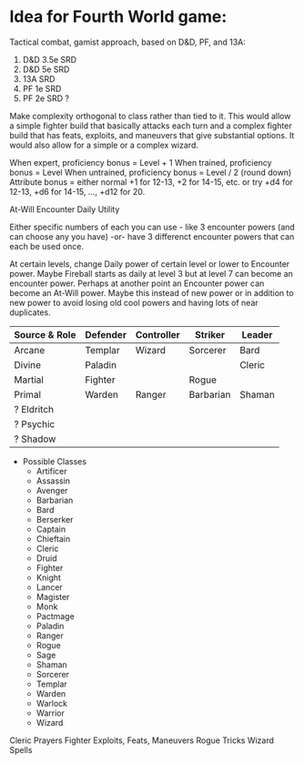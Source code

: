 # Idea for Fourth World game:

Tactical combat, gamist approach, based on D&D, PF, and 13A:

1. D&D 3.5e SRD
2. D&D 5e SRD
3. 13A SRD
4. PF 1e SRD
5. PF 2e SRD ?

Make complexity orthogonal to class rather than tied to it. This would allow a simple fighter build that basically attacks each turn and a complex fighter build that has feats, exploits, and maneuvers that give substantial options. It would also allow for a simple or a complex wizard.

When expert, proficiency bonus = Level + 1
When trained, proficiency bonus = Level
When untrained, proficiency bonus = Level / 2 (round down)
Attribute bonus = either normal +1 for 12-13, +2 for 14-15, etc.
  or try +d4 for 12-13, +d6 for 14-15, ..., +d12 for 20.

At-Will
Encounter
Daily
Utility

Either specific numbers of each you can use - like 3 encounter powers (and can choose any you have) -or- have 3 differenct encounter powers that can each be used once.

At certain levels, change Daily power of certain level or lower to Encounter power.
Maybe Fireball starts as daily at level 3 but at level 7 can become an encounter power.
Perhaps at another point an Encounter power can become an At-Will power.
Maybe this instead of new power or in addition to new power to avoid losing old cool powers and having lots of near duplicates.

| Source & Role | Defender | Controller | Striker   | Leader |
|---------------|----------|------------|-----------|--------|
| Arcane        | Templar  | Wizard     | Sorcerer  | Bard   |
| Divine        | Paladin  |            |           | Cleric |
| Martial       | Fighter  |            | Rogue     |        |
| Primal        | Warden   | Ranger     | Barbarian | Shaman |
| ? Eldritch    |          |            |           |        |
| ? Psychic     |          |            |           |        |
| ? Shadow      |          |            |           |        |

- Possible Classes
    - Artificer
    - Assassin
    - Avenger
    - Barbarian
    - Bard
    - Berserker
    - Captain
    - Chieftain
    - Cleric
    - Druid
    - Fighter
    - Knight
    - Lancer
    - Magister
    - Monk
    - Pactmage
    - Paladin
    - Ranger
    - Rogue
    - Sage
    - Shaman
    - Sorcerer
    - Templar
    - Warden
    - Warlock
    - Warrior
    - Wizard

Cleric Prayers
Fighter Exploits, Feats, Maneuvers
Rogue Tricks
Wizard Spells
